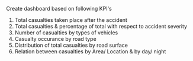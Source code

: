 Create dashboard based on following KPI's

1. Total casualties taken place after the accident
2. Total casualties & percentage of total with respect to accident severity
3. Number of casualties by types of vehicles
4. Casualty occurance by road type
5. Distribution of total casualties by road surface
6. Relation between casualties by Area/ Location & by day/ night


